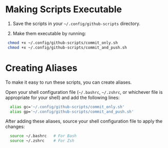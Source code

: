 # Making Scripts Executable

1. Save the scripts in your `~/.config/github-scripts` directory.

2. Make them executable by running:
```bash
 chmod +x ~/.config/github-scripts/commit_only.sh
 chmod +x ~/.config/github-scripts/commit_and_push.sh
```

# Creating Aliases

To make it easy to run these scripts, you can create aliases. 

Open your shell configuration file (`~/.bashrc`, `~/.zshrc`, or whichever file is appropriate for your shell) and add the following lines:
```bash
  alias gc='~/.config/github-scripts/commit_only.sh'
  alias gp='~/.config/github-scripts/commit_and_push.sh'
```

After adding these aliases, source your shell configuration file to apply the changes:
```bash
  source ~/.bashrc   # For Bash
  source ~/.zshrc    # For Zsh
```